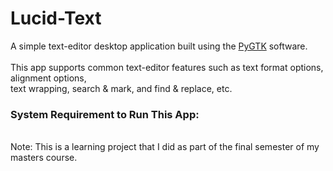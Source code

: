 # Lucid-Text
A simple text-editor desktop application built using the [PyGTK](https://en.wikipedia.org/wiki/PyGTK) software. 
<br><br>
This app supports common text-editor features such as text format options, alignment options, <br>
text wrapping, search & mark, and find & replace, etc.

### System Requirement to Run This App:

<br>
Note: This is a learning project that I did as part of the final semester of my masters course. 
